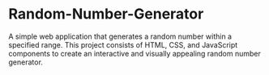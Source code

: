 # Random-Number-Generator
A simple web application that generates a random number within a specified range. This project consists of HTML, CSS, and JavaScript components to create an interactive and visually appealing random number generator.
